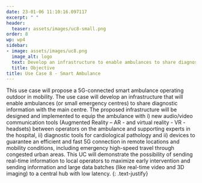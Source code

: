 ```yaml
---
date: 23-01-06 11:10:16.097117
excerpt: " "
header:
  teaser: assets/images/uc8-small.png
order: 8
wp: wp4
sidebar:
- image: assets/images/uc8.png
  image_alt: logo
  text: Develop an infrastructure to enable ambulances to share diagnostic information with the main centre, as well as to receive assistance froma remote expert.
  title: Objective
title: Use Case 8 - Smart Ambulance
---
```

This use case will propose a 5G-connected smart ambulance operating outdoor in mobility. The use case will develop an infrastructure that will enable ambulances (or small emergency centres) to share diagnostic information with the main centre. The proposed infrastructure will be designed and implemented to equip the ambulance with i) new audio/video communication tools (Augmented Reality – AR - and virtual reality - VR - headsets) between operators on the ambulance and supporting experts in the hospital, ii) diagnostic tools for cardiological pathology and ii) devices to guarantee an efficient and fast 5G connection in remote locations and mobility conditions, including emergency high-speed travel through congested urban areas. This UC will demonstrate the possibility of sending real-time information to local operators to maximize early intervention and sending information and large data batches (like real-time video and 3D imaging) to a central hub with low latency.
{: .text-justify}
